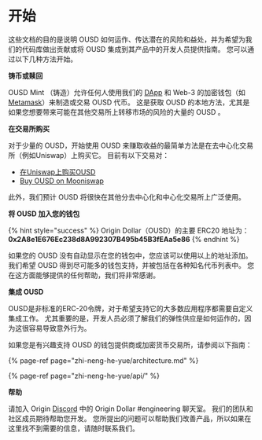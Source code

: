 # 开始

这些文档的目的是说明 OUSD 如何运作、传达潜在的风险和益处，并为希望为我们的代码库做出贡献或将 OUSD 集成到其产品中的开发人员提供指南。 您可以通过以下几种方法开始。

**铸币或赎回**

OUSD Mint （铸造）允许任何人使用我们的 [DApp](https://github.com/oplabs/origin-dollar-docs/tree/2aa7c95a7c301f127ca4e0d691c68808af719a01/www.ousd.com) 和 Web-3 的加密钱包（如 [Metamask](https://www.metamask.io)）来制造或交易 OUSD 代币。 这是获取 OUSD 的本地方法，尤其是如果您想要带来可能在其他交易所上转移市场的风险的大量的 OUSD 。

**在交易所购买**

对于少量的 OUSD，开始使用 OUSD 来赚取收益的最简单方法是在去中心化交易所（例如Uniswap）上购买它。 目前有以下交易对：

* [在Uniswap上购买OUSD](https://app.uniswap.org/#/swap?outputCurrency=0x2A8e1E676Ec238d8A992307B495b45B3fEAa5e86)
* [Buy OUSD on Mooniswap](https://mooniswap.exchange/#/swap?outputToken=0x2a8e1e676ec238d8a992307b495b45b3feaa5e86)

此外，我们预计 OUSD 将很快在其他分去中心化和中心化交易所上广泛使用。

**将 OUSD 加入您的钱包**

{% hint style="success" %}
Origin Dollar（OUSD）的主要 ERC20 地址为：  
**0x2A8e1E676Ec238d8A992307B495b45B3fEAa5e86**
{% endhint %}

如果您的 OUSD 没有自动显示在您的钱包中，您应该可以使用以上的地址添加。 我们希望 OUSD 得到尽可能多的钱包支持，并被包括在各种知名代币列表中。 您在这方面能够提供的任何帮助，我们将非常感谢。

**集成 OUSD**

OUSD是非标准的ERC-20令牌，对于希望支持它的大多数应用程序都需要自定义集成工作。 尤其重要的是，开发人员必须了解我们的弹性供应是如何运作的，因为这很容易导致意外行为。

如果您是有兴趣支持 OUSD 的钱包提供商或加密货币交易所，请参阅以下指南：

{% page-ref page="zhi-neng-he-yue/architecture.md" %}

{% page-ref page="zhi-neng-he-yue/api/" %}

**帮助**

请加入 Origin [Discord](https://github.com/oplabs/origin-dollar-docs/tree/2aa7c95a7c301f127ca4e0d691c68808af719a01/www.originprotocol.com/discord/README.md) 中的 Origin Dollar \#engineering 聊天室。 我们的团队和社区成员期待帮助您开发。 您所提出的问题可以帮助我们改善产品，所以如果在这里找不到需要的信息，请随时联系我们。

